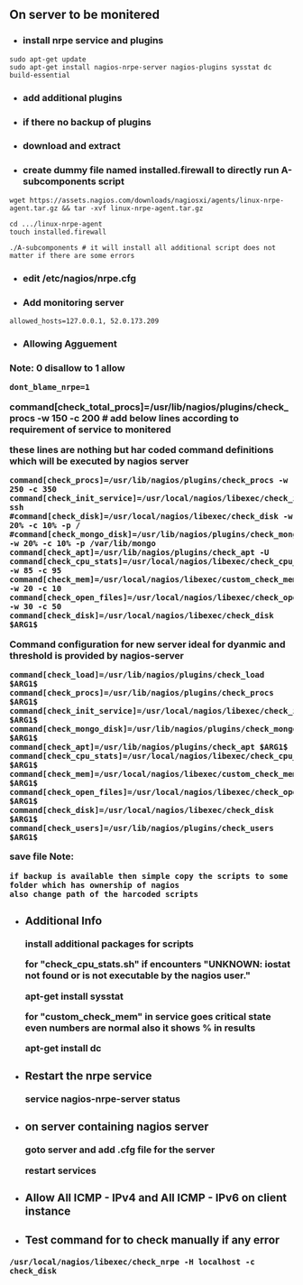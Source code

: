 <h2>On server to be monitered</h2>

- <h3>install nrpe service and plugins</h3>
```
sudo apt-get update
sudo apt-get install nagios-nrpe-server nagios-plugins sysstat dc build-essential
```
- <h3>add additional plugins</h3>
- <h3>if there no backup of plugins
- <h3>download and extract</h3>
- <h3>create dummy file named installed.firewall to directly run A-subcomponents script</h3>
```
wget https://assets.nagios.com/downloads/nagiosxi/agents/linux-nrpe-agent.tar.gz && tar -xvf linux-nrpe-agent.tar.gz
```

```
cd .../linux-nrpe-agent
touch installed.firewall
```

```
./A-subcomponents # it will install all additional script does not matter if there are some errors
```
- <h3>edit /etc/nagios/nrpe.cfg
- <h3>Add monitoring server
```
allowed_hosts=127.0.0.1, 52.0.173.209
```
- <h3>Allowing Agguement

<h3>Note: 0 disallow to 1 allow

```
dont_blame_nrpe=1
```

command[check_total_procs]=/usr/lib/nagios/plugins/check_procs -w 150 -c 200   # add below lines according to requirement of service to monitered

these lines are nothing but har coded command definitions which will be executed by nagios server

```
command[check_procs]=/usr/lib/nagios/plugins/check_procs -w 250 -c 350
command[check_init_service]=/usr/local/nagios/libexec/check_init_service ssh
#command[check_disk]=/usr/local/nagios/libexec/check_disk -w 20% -c 10% -p /
#command[check_mongo_disk]=/usr/lib/nagios/plugins/check_mongo_disk -w 20% -c 10% -p /var/lib/mongo
command[check_apt]=/usr/lib/nagios/plugins/check_apt -U
command[check_cpu_stats]=/usr/local/nagios/libexec/check_cpu_stats.sh -w 85 -c 95
command[check_mem]=/usr/local/nagios/libexec/custom_check_mem -w 20 -c 10
command[check_open_files]=/usr/local/nagios/libexec/check_open_files.pl -w 30 -c 50
command[check_disk]=/usr/local/nagios/libexec/check_disk $ARG1$
```
Command configuration for new server ideal for dyanmic and threshold is provided by nagios-server
```
command[check_load]=/usr/lib/nagios/plugins/check_load $ARG1$
command[check_procs]=/usr/lib/nagios/plugins/check_procs $ARG1$
command[check_init_service]=/usr/local/nagios/libexec/check_init_service $ARG1$
command[check_mongo_disk]=/usr/lib/nagios/plugins/check_mongo_disk $ARG1$
command[check_apt]=/usr/lib/nagios/plugins/check_apt $ARG1$
command[check_cpu_stats]=/usr/local/nagios/libexec/check_cpu_stats.sh $ARG1$
command[check_mem]=/usr/local/nagios/libexec/custom_check_mem $ARG1$
command[check_open_files]=/usr/local/nagios/libexec/check_open_files.pl $ARG1$
command[check_disk]=/usr/local/nagios/libexec/check_disk $ARG1$
command[check_users]=/usr/lib/nagios/plugins/check_users $ARG1$
```
save file
Note:
```
if backup is available then simple copy the scripts to some folder which has ownership of nagios
also change path of the harcoded scripts
```
- <h3>Additional Info</h3>

    install additional packages for scripts

    for "check_cpu_stats.sh" if encounters "UNKNOWN: iostat not found or is not executable by the nagios user."

    apt-get install sysstat

    for "custom_check_mem" in service goes critical state even numbers are normal also it shows % in results

    apt-get install dc

- <h3>Restart the nrpe service</h3>

    service nagios-nrpe-server status

- <h3>on server containing nagios server</h3>
    goto server and add .cfg file for the server
    
    restart services
- <h3>Allow All ICMP - IPv4 and All ICMP - IPv6 on client instance</h3>

- <h3>Test command for to check manually if any error
```
/usr/local/nagios/libexec/check_nrpe -H localhost -c check_disk
```    






